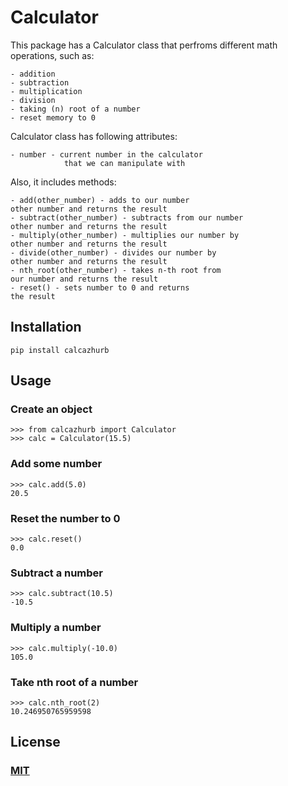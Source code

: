 # Calculator

This package has a Calculator class that perfroms
different math operations, such as:
    
    - addition
    - subtraction
    - multiplication
    - division
    - taking (n) root of a number
    - reset memory to 0

Calculator class has following attributes:

    - number - current number in the calculator
                that we can manipulate with
Also, it includes methods:
    
    - add(other_number) - adds to our number
    other number and returns the result
    - subtract(other_number) - subtracts from our number
    other number and returns the result
    - multiply(other_number) - multiplies our number by
    other number and returns the result
    - divide(other_number) - divides our number by
    other number and returns the result
    - nth_root(other_number) - takes n-th root from
    our number and returns the result
    - reset() - sets number to 0 and returns
    the result

## Installation 
    pip install calcazhurb

## Usage
### Create an object
    >>> from calcazhurb import Calculator
    >>> calc = Calculator(15.5)
### Add some number
    >>> calc.add(5.0)
    20.5
### Reset the number to 0
    >>> calc.reset()
    0.0
### Subtract a number
    >>> calc.subtract(10.5)
    -10.5
### Multiply a number
    >>> calc.multiply(-10.0)
    105.0
### Take nth root of a number
    >>> calc.nth_root(2)
    10.246950765959598
## License
### [MIT](https://choosealicense.com/licenses/mit/)